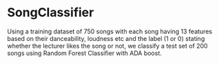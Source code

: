 # SongClassifier
Using a training dataset of 750 songs with each song having 13 features based on their danceability, loudness etc and the label (1 or 0)
stating whether the lecturer likes the song or not, we classify a test set of 200 songs using Random Forest Classifier with ADA boost.
